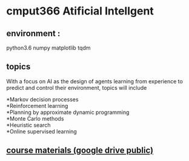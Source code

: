 # cmput366 Atificial Intellgent

## environment : 
python3.6 numpy matplotlib tqdm

## topics
With a focus on AI as the design of agents learning from experience to predict and control their environment, topics will include

*Markov decision processes </br>
*Reinforcement learning</br>
*Planning by approximate dynamic programming</br>
*Monte Carlo methods</br>
*Heuristic search</br>
*Online supervised learning</br>

## [course materials (google drive public)](https://drive.google.com/drive/u/0/folders/1Ll1ntr5zKjzix7Y9HxTtAc5Eclm9cq4M)
